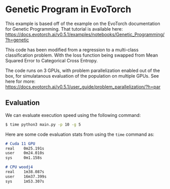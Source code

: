 # Genetic Program in EvoTorch

This example is based off of the example on the EvoTorch documentation for Genetic Programming. That tutorial is available here: https://docs.evotorch.ai/v0.5.1/examples/notebooks/Genetic_Programming/?h=genetic

This code has been modified from a regression to a multi-class classification problem. With the loss function being swapped from Mean Squared Error to Categorical Cross Entropy.

The code runs on 3 GPUs, with problem parallelization enabled out of the box, for simulatanous evaluation of the population on multiple GPUs. See here for more: https://docs.evotorch.ai/v0.5.1/user_guide/problem_parallelization/?h=par

## Evaluation

We can evaluate execution speed using the following command:

```bash
$ time python3 main.py -p 10 -g 5
```

Here are some code evaluation stats from using the `time` command as:

```md
# Cuda 11 GPU
real    0m25.191s
user    0m24.010s
sys     0m1.158s

# CPU woodj4
real    1m38.087s
user    16m37.399s
sys     1m53.307s
```